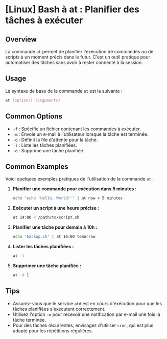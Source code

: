 # [Linux] Bash à at : Planifier des tâches à exécuter

## Overview
La commande `at` permet de planifier l'exécution de commandes ou de scripts à un moment précis dans le futur. C'est un outil pratique pour automatiser des tâches sans avoir à rester connecté à la session.

## Usage
La syntaxe de base de la commande `at` est la suivante :

```bash
at [options] [arguments]
```

## Common Options
- `-f` : Spécifie un fichier contenant les commandes à exécuter.
- `-m` : Envoie un e-mail à l'utilisateur lorsque la tâche est terminée.
- `-q` : Définit la file d'attente pour la tâche.
- `-l` : Liste les tâches planifiées.
- `-d` : Supprime une tâche planifiée.

## Common Examples
Voici quelques exemples pratiques de l'utilisation de la commande `at` :

1. **Planifier une commande pour exécution dans 5 minutes :**
   ```bash
   echo "echo 'Hello, World!'" | at now + 5 minutes
   ```

2. **Exécuter un script à une heure précise :**
   ```bash
   at 14:00 < /path/to/script.sh
   ```

3. **Planifier une tâche pour demain à 10h :**
   ```bash
   echo "backup.sh" | at 10:00 tomorrow
   ```

4. **Lister les tâches planifiées :**
   ```bash
   at -l
   ```

5. **Supprimer une tâche planifiée :**
   ```bash
   at -d 1
   ```

## Tips
- Assurez-vous que le service `atd` est en cours d'exécution pour que les tâches planifiées s'exécutent correctement.
- Utilisez l'option `-m` pour recevoir une notification par e-mail une fois la tâche terminée.
- Pour des tâches récurrentes, envisagez d'utiliser `cron`, qui est plus adapté pour les répétitions régulières.